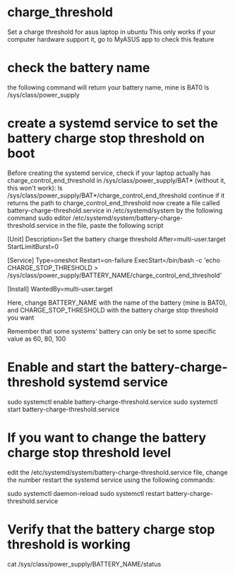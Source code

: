 # charge_threshold
Set a charge threshold for asus laptop in ubuntu
This only works if your computer hardware support it, go to MyASUS app to check this feature 

# check the battery name 
the following command will return your battery name, mine is BAT0
ls /sys/class/power_supply

# create a systemd service to set the battery charge stop threshold on boot
Before creating the systemd service, check if your laptop actually has charge_control_end_threshold in /sys/class/power_supply/BAT* (without it, this won't work):
ls /sys/class/power_supply/BAT*/charge_control_end_threshold
continue if it returns the path to charge_control_end_threshold
now create a file called battery-charge-threshold.service in /etc/systemd/system by the following command
sudo editor /etc/systemd/system/battery-charge-threshold.service
in the file, paste the following script

[Unit]
Description=Set the battery charge threshold
After=multi-user.target
StartLimitBurst=0

[Service]
Type=oneshot
Restart=on-failure
ExecStart=/bin/bash -c 'echo CHARGE_STOP_THRESHOLD > /sys/class/power_supply/BATTERY_NAME/charge_control_end_threshold'

[Install]
WantedBy=multi-user.target

Here, change BATTERY_NAME with the name of the battery (mine is BAT0), and CHARGE_STOP_THRESHOLD with the battery charge stop threshold you want

Remember that some systems' battery can only be set to some specific value as 60, 80, 100

# Enable and start the battery-charge-threshold systemd service
sudo systemctl enable battery-charge-threshold.service
sudo systemctl start battery-charge-threshold.service

# If you want to change the battery charge stop threshold level
edit the /etc/systemd/system/battery-charge-threshold.service file, change the number 
restart the systemd service using the following commands:

sudo systemctl daemon-reload
sudo systemctl restart battery-charge-threshold.service

# Verify that the battery charge stop threshold is working
cat /sys/class/power_supply/BATTERY_NAME/status





